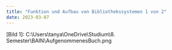 ```yaml
---
title: "Funktion und Aufbau von Bibliothekssystemen 1 von 2"
date: 2023-03-07
---
```


[Bild 1]: C:\Users\tanya\OneDrive\Studium\8. Semester\BAIN\AufgenommenesBuch.png
